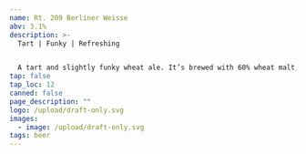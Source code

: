 ```yaml
---
name: Rt. 209 Berliner Weisse
abv: 3.1%
description: >-
  Tart | Funky | Refreshing 


  A tart and slightly funky wheat ale. It’s brewed with 60% wheat malt, single decocted and kettle soured. The result is super refreshing and thirst quenching. 
tap: false
tap_loc: 12
canned: false
page_description: ""
logo: /upload/draft-only.svg
images:
  - image: /upload/draft-only.svg
tags: beer
---
```

